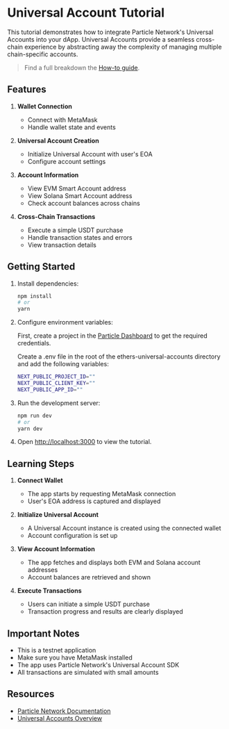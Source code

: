 # Universal Account Tutorial

This tutorial demonstrates how to integrate Particle Network's Universal Accounts into your dApp. Universal Accounts provide a seamless cross-chain experience by abstracting away the complexity of managing multiple chain-specific accounts.

> Find a full breakdown the [How-to guide](https://developers.particle.network/universal-accounts/cha/how-to/provider).

## Features

1. **Wallet Connection**
   - Connect with MetaMask
   - Handle wallet state and events

2. **Universal Account Creation**
   - Initialize Universal Account with user's EOA
   - Configure account settings

3. **Account Information**
   - View EVM Smart Account address
   - View Solana Smart Account address
   - Check account balances across chains

4. **Cross-Chain Transactions**
   - Execute a simple USDT purchase
   - Handle transaction states and errors
   - View transaction details

## Getting Started

1. Install dependencies:
   ```bash
   npm install
   # or
   yarn
   ```

2. Configure environment variables:

   First, create a project in the [Particle Dashboard](https://dashboard.particle.network/) to get the required credentials.

   Create a .env file in the root of the ethers-universal-accounts directory and add the following variables:

   ```bash
   NEXT_PUBLIC_PROJECT_ID=""
   NEXT_PUBLIC_CLIENT_KEY=""
   NEXT_PUBLIC_APP_ID=""
   ```

3. Run the development server:
   ```bash
   npm run dev
   # or
   yarn dev
   ```

4. Open [http://localhost:3000](http://localhost:3000) to view the tutorial.

## Learning Steps

1. **Connect Wallet**
   - The app starts by requesting MetaMask connection
   - User's EOA address is captured and displayed

2. **Initialize Universal Account**
   - A Universal Account instance is created using the connected wallet
   - Account configuration is set up

3. **View Account Information**
   - The app fetches and displays both EVM and Solana account addresses
   - Account balances are retrieved and shown

4. **Execute Transactions**
   - Users can initiate a simple USDT purchase
   - Transaction progress and results are clearly displayed

## Important Notes

- This is a testnet application
- Make sure you have MetaMask installed
- The app uses Particle Network's Universal Account SDK
- All transactions are simulated with small amounts

## Resources

- [Particle Network Documentation](https://developers.particle.network/intro/introduction)
- [Universal Accounts Overview](https://developers.particle.network/universal-accounts/cha/overview)


